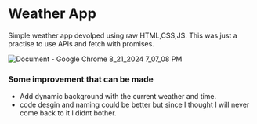 # Weather App
Simple weather app devolped using raw HTML,CSS,JS. 
This was just a practise to use APIs and fetch with promises.

![Document - Google Chrome 8_21_2024 7_07_08 PM](https://github.com/user-attachments/assets/3052176e-3a17-483f-b3ee-f8d1b43a1396)

### Some improvement that can be made
- Add dynamic background with the current weather and time.
- code desgin and naming could be better but since I thought I will never come back to it I didnt bother.
